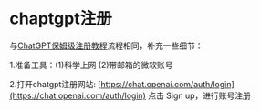# chaptgpt注册

与[ChatGPT保姆级注册教程](https://mp.weixin.qq.com/s/Mf4MBpN761M8yI79aaRPeA)流程相同，补充一些细节：

1.准备工具：(1)科学上网 (2)带邮箱的微软账号

2.打开chatgpt注册网站: [https://chat.openai.com/auth/login](https://chat.openai.com/auth/login) 点击 Sign up，进行账号注册




